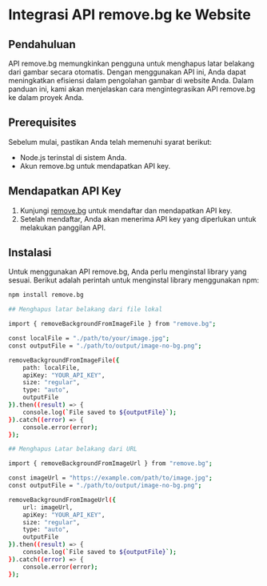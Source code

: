 # Integrasi API remove.bg ke Website

## Pendahuluan

API remove.bg memungkinkan pengguna untuk menghapus latar belakang dari gambar secara otomatis. Dengan menggunakan API ini, Anda dapat meningkatkan efisiensi dalam pengolahan gambar di website Anda. Dalam panduan ini, kami akan menjelaskan cara mengintegrasikan API remove.bg ke dalam proyek Anda.

## Prerequisites

Sebelum mulai, pastikan Anda telah memenuhi syarat berikut:

- Node.js terinstal di sistem Anda.
- Akun remove.bg untuk mendapatkan API key.

## Mendapatkan API Key

1. Kunjungi [remove.bg](https://www.remove.bg/api) untuk mendaftar dan mendapatkan API key.
2. Setelah mendaftar, Anda akan menerima API key yang diperlukan untuk melakukan panggilan API.

## Instalasi

Untuk menggunakan API remove.bg, Anda perlu menginstal library yang sesuai. Berikut adalah perintah untuk menginstal library menggunakan npm:

```bash
npm install remove.bg

## Menghapus latar belakang dari file lokal

import { removeBackgroundFromImageFile } from "remove.bg";

const localFile = "./path/to/your/image.jpg"; 
const outputFile = "./path/to/output/image-no-bg.png"; 

removeBackgroundFromImageFile({ 
    path: localFile, 
    apiKey: "YOUR_API_KEY", 
    size: "regular", 
    type: "auto", 
    outputFile 
}).then((result) => { 
    console.log(`File saved to ${outputFile}`); 
}).catch((error) => { 
    console.error(error); 
});

## Menghapus Latar belakang dari URL

import { removeBackgroundFromImageUrl } from "remove.bg";

const imageUrl = "https://example.com/path/to/image.jpg"; 
const outputFile = "./path/to/output/image-no-bg.png"; 

removeBackgroundFromImageUrl({ 
    url: imageUrl, 
    apiKey: "YOUR_API_KEY", 
    size: "regular", 
    type: "auto", 
    outputFile 
}).then((result) => { 
    console.log(`File saved to ${outputFile}`); 
}).catch((error) => { 
    console.error(error); 
});


